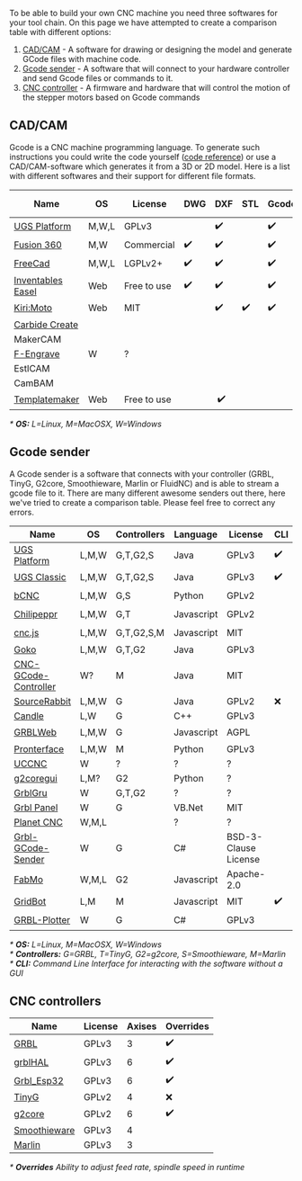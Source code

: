To be able to build your own CNC machine you need three softwares for your tool chain. On this page we have attempted to create a comparison table with different options:

1. [CAD/CAM](#cadcam) - A software for drawing or designing the model and generate GCode files with machine code.
2. [Gcode sender](#gcode-sender) - A software that will connect to your hardware controller and send Gcode files or commands to it.
3. [CNC controller](#cnc-controllers) - A firmware and hardware that will control the motion of the stepper motors based on Gcode commands

## CAD/CAM
Gcode is a CNC machine programming language. To generate such instructions you could write the code yourself ([code reference](http://linuxcnc.org/docs/html/gcode.html)) or use a CAD/CAM-software which generates it from a 3D or 2D model. Here is a list with 
different softwares and their support for different file formats.

| Name                                                           | OS    | License     |  DWG | DXF| STL | Gcode | SVG | Bitmap trace |
| -------------------------------------------------------------- | ------| ----------- |  --- | ---| --- | ----- | ----- | ------ |
| [UGS Platform](http://winder.github.io/ugs_website/)           | M,W,L | GPLv3       | | :heavy_check_mark: | | :heavy_check_mark: | :heavy_check_mark: | :heavy_check_mark: |
| [Fusion 360](https://www.autodesk.se/products/fusion-360/)     | M,W   | Commercial  | :heavy_check_mark: | :heavy_check_mark: | | :heavy_check_mark: ||
| [FreeCad](https://www.freecadweb.org/)                         | M,W,L | LGPLv2+     | :heavy_check_mark: | :heavy_check_mark: | | :heavy_check_mark: ||
| [Inventables Easel](http://easel.inventables.com/)             | Web   | Free to use | :heavy_check_mark: | :heavy_check_mark: | | :heavy_check_mark: | :heavy_check_mark: | :heavy_check_mark: |
| [Kiri:Moto](https://grid.space/kiri/)                          | Web   | MIT         | | :heavy_check_mark: | :heavy_check_mark: | :heavy_check_mark: ||
| [Carbide Create](https://carbide3d.com/carbidecreate/)         |       |             | | | | | | |
| MakerCAM                                                       |       |             | | | | | | |
| [F-Engrave](https://www.scorchworks.com/Fengrave/fengrave.html)| W     | ?           | | | | | | |
| EstlCAM                                                        |       |             | | | | | | |
| CamBAM                                                         |       |             | | | | | | |
| [Templatemaker](https://www.templatemaker.nl/)                 | Web   | Free to use | | :heavy_check_mark: | | | :heavy_check_mark:| |
      
_* **OS:** L=Linux, M=MacOSX, W=Windows_ <br/>

## Gcode sender

A Gcode sender is a software that connects with your controller (GRBL, TinyG, G2core, Smoothieware, Marlin or FluidNC) and is able to stream a gcode file to it. There are many different awesome senders out there, here we've tried to create a comparison table. Please feel free to correct any errors.

| Name                                                 | OS    | Controllers | Language   | License | CLI | WebUI | Gamepad | Overrides | Editor |
| ---------------------------------------------------- | ------| ----------- | ---------- | ------- | --- | ----- | ------- | --------- | ------- |
| [UGS Platform](http://winder.github.io/ugs_website/) | L,M,W | G,T,G2,S    | Java       | GPLv3   | :heavy_check_mark: | :heavy_check_mark: | :heavy_check_mark: | :heavy_check_mark: | :heavy_check_mark: |
| [UGS Classic](http://winder.github.io/ugs_website/)  | L,M,W | G,T,G2,S    | Java       | GPLv3   | :heavy_check_mark: | :heavy_check_mark: | :x: | :x: | :x: |
| [bCNC](https://github.com/vlachoudis/bCNC)           | L,M,W | G,S         | Python     | GPLv2   |     | :heavy_check_mark: | | :heavy_check_mark: | :heavy_check_mark: | 
| [Chilipeppr](http://chilipeppr.com/)                 | L,M,W | G,T         | Javascript | GPLv2   |     | :heavy_check_mark: | | :heavy_check_mark: | :x: |
| [cnc.js](https://github.com/cncjs/cncjs)             | L,M,W | G,T,G2,S,M  | Javascript | MIT     |     | :heavy_check_mark: | :x: | :heavy_check_mark: | :x: |
| [Goko](https://goko.fr/)                             | L,M,W | G,T,G2      | Java       | GPLv3   |     |  | | |
| [CNC-GCode-Controller](https://github.com/pknoe3lh/cncgcodecontroller) | W?    | M | Java | MIT   |     |  | | |
| [SourceRabbit](https://github.com/nsiatras/sourcerabbit-gcode-sender)  | L,M,W | G | Java | GPLv2 | :x: | :x: | :x: | :x: | :x: |
| [Candle](https://github.com/Denvi/Candle)            | L,W   | G           | C++        | GPLv3   |     |  | | |
| [GRBLWeb](http://xyzbots.com/grblweb.html)           | L,M,W | G           | Javascript | AGPL    |     | :heavy_check_mark: | | |
| [Pronterface](http://www.pronterface.com/)           | L,M,W | M           | Python     | GPLv3   |     |  | | |
| [UCCNC](https://cncdrive.com/UCCNC.html)             | W     | ?           | ?          | ?       |     |  | | |
| [g2coregui](https://github.com/talpadk/g2coregui)    | L,M?  | G2          | Python     | ?       |     |  | | |
| [GrblGru](https://www.grblgru.com/)                  | W     | G,T,G2      | ?          | ?       |     |  | | |
| [Grbl Panel](https://github.com/gerritv/Grbl-Panel/) | W     | G           | VB.Net     | MIT     |     |  | | |
| [Planet CNC](https://planet-cnc.com/software/)       | W,M,L |             | ?          | ?       |     |  | | |
| [Grbl-GCode-Sender](https://github.com/terjeio/Grbl-GCode-Sender) | W | G  | C#         |  BSD-3-Clause License | | | | |
| [FabMo](http://gofabmo.org/)                         | W,M,L | G2          | Javascript | Apache-2.0 |  |  | | |
| [GridBot](https://github.com/GridSpace/grid-bot)     | L,M   | M           | Javascript | MIT     | :heavy_check_mark: | :heavy_check_mark: | | |
| [GRBL-Plotter](https://github.com/svenhb/GRBL-Plotter)| W    | G           | C#         | GPLv3   |     |  | | :heavy_check_mark: | :heavy_check_mark: |                    

_* **OS:** L=Linux, M=MacOSX, W=Windows_ <br/>
_* **Controllers:** G=GRBL, T=TinyG, G2=g2core, S=Smoothieware, M=Marlin_ <br/>
_* **CLI:** Command Line Interface for interacting with the software without a GUI_


## CNC controllers

| Name                                                         | License | Axises | Overrides          |
| ------------------------------------------------------------ | ------- | ------ | ------------------ |
| [GRBL](https://github.com/gnea/grbl)                         | GPLv3   | 3      | :heavy_check_mark: |
| [grblHAL](https://github.com/gnea/grbl)                      | GPLv3   | 6      | :heavy_check_mark: |
| [Grbl_Esp32](https://github.com/bdring/Grbl_Esp32)           | GPLv3   | 6      | :heavy_check_mark: |
| [TinyG](https://github.com/synthetos/TinyG)                  | GPLv2   | 4      | :x: |
| [g2core](https://github.com/synthetos/g2)                    | GPLv2   | 6      | :heavy_check_mark: |
| [Smoothieware](https://github.com/Smoothieware/Smoothieware) | GPLv3   | 4      | |
| [Marlin](https://github.com/MarlinFirmware/Marlin)           | GPLv3   | 3      | |

_* **Overrides** Ability to adjust feed rate, spindle speed in runtime_ <br/>
